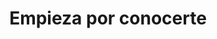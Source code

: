 ---
id: 1
title: "Empieza por conocerte"
description: "Identifica el nivel que tienes para trabajar en agilidad."
image: "/assets/images/route/1-conocete.png"
---